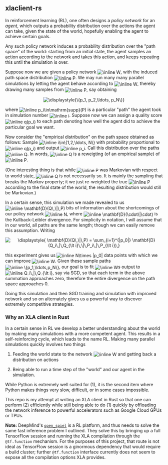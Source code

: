 ## xlaclient-rs

In reinforcement learning (RL), one often designs a *policy network* 
for an *agent*, which outputs a probability distribution over the actions the 
agent can take, given the state of the world, hopefully enabling the agent to 
achieve certain goals.

Any such policy network induces a probability distribution over the "path space"
of the world: starting from an initial state, the agent samples an action
according to the network and takes this action, and keeps repeating this until
the simulation is over. 

Suppose now we are given a policy network <img alt="\inline W" src="https://latex.codecogs.com/png.latex?%5Cinline%20W" align="center"/>, with the induced path space
distribution <img alt="\inline P" src="https://latex.codecogs.com/png.latex?%5Cinline%20P" align="center"/>. We may run many many parallel simulations by letting the
agent behave according to <img alt="\inline W" src="https://latex.codecogs.com/png.latex?%5Cinline%20W" align="center"/>, thereby drawing many samples from <img alt="\inline P" src="https://latex.codecogs.com/png.latex?%5Cinline%20P" align="center"/>, say
obtaining

<p align=center><img alt="\displaystyle{\{p_1, p_2,\ldots, p_N\}}" src="https://latex.codecogs.com/png.latex?%5Cdisplaystyle%7B%5C%7Bp_1%2C%20p_2%2C%5Cldots%2C%20p_N%5C%7D%7D"/></p>


where <img alt="\inline p_i\in\mathrm{supp}(P)" src="https://latex.codecogs.com/png.latex?%5Cinline%20p_i%5Cin%5Cmathrm%7Bsupp%7D%28P%29" align="center"/> is a particular "path" the agent took in 
simulation number <img alt="\inline i" src="https://latex.codecogs.com/png.latex?%5Cinline%20i" align="center"/>. Suppose now we can assign a quality score <img alt="\inline q(p_i)" src="https://latex.codecogs.com/png.latex?%5Cinline%20q%28p_i%29" align="center"/> to
each path denoting how well the agent did to achieve the particular goal we
want.

Now consider the "empirical distribution" on the path space obtained as follows:
Sample <img alt="\inline i\in\{1,2,\ldots, N\}" src="https://latex.codecogs.com/png.latex?%5Cinline%20i%5Cin%5C%7B1%2C2%2C%5Cldots%2C%20N%5C%7D" align="center"/> with probability proportional to <img alt="\inline q(p_i)" src="https://latex.codecogs.com/png.latex?%5Cinline%20q%28p_i%29" align="center"/> and
output <img alt="\inline p_i" src="https://latex.codecogs.com/png.latex?%5Cinline%20p_i" align="center"/>. Call this distribution over the paths <img alt="\inline Q" src="https://latex.codecogs.com/png.latex?%5Cinline%20Q" align="center"/>. In words, <img alt="\inline Q" src="https://latex.codecogs.com/png.latex?%5Cinline%20Q" align="center"/> is a
reweigting (of an empirical sample) of <img alt="\inline P" src="https://latex.codecogs.com/png.latex?%5Cinline%20P" align="center"/>.

(One interesting thing is that while <img alt="\inline P" src="https://latex.codecogs.com/png.latex?%5Cinline%20P" align="center"/> was Markovian with respect to world
state, <img alt="\inline Q" src="https://latex.codecogs.com/png.latex?%5Cinline%20Q" align="center"/> is not necessarily so. It is mainly the sampling that breaks
the Markov property; it we just re-weighted the true <img alt="\inline P" src="https://latex.codecogs.com/png.latex?%5Cinline%20P" align="center"/> according to the final
state of the world, the resulting distribution would still be Markovian.)

In a certain sense, this simulation we made revealed to us
<img alt="\inline \mathbf{D}(Q\,\|\,P)" src="https://latex.codecogs.com/png.latex?%5Cinline%20%5Cmathbf%7BD%7D%28Q%5C%2C%5C%7C%5C%2CP%29" align="center"/> bits of information about the shortcomings of our policy
network <img alt="\inline N" src="https://latex.codecogs.com/png.latex?%5Cinline%20N" align="center"/>, where <img alt="\inline \mathbf{D}(\cdot\|\cdot)" src="https://latex.codecogs.com/png.latex?%5Cinline%20%5Cmathbf%7BD%7D%28%5Ccdot%5C%7C%5Ccdot%29" align="center"/> is the Kullback-Leibler
divergence.
For simplicity in notation, I will assume that in our world, all 
paths are the same length; though we can easily remove this assumption.
Writing

<p align=center><img alt="\displaystyle{ \mathbf{D}(Q\,\|\,P) =
    \sum_{i=1}^{|p_0|} \mathbf{D}(Q_i\,|\,Q_{\lt  i}\,\|\,P_i\,|\,P_{\lt  i}),}" src="https://latex.codecogs.com/png.latex?%5Cdisplaystyle%7B%20%5Cmathbf%7BD%7D%28Q%5C%2C%5C%7C%5C%2CP%29%20%3D%0A%20%20%20%20%5Csum_%7Bi%3D1%7D%5E%7B%7Cp_0%7C%7D%20%5Cmathbf%7BD%7D%28Q_i%5C%2C%7C%5C%2CQ_%7B%3C%20i%7D%5C%2C%5C%7C%5C%2CP_i%5C%2C%7C%5C%2CP_%7B%3C%20i%7D%29%2C%7D"/></p>


this experiment gives us <img alt="\inline N\times |p_0|" src="https://latex.codecogs.com/png.latex?%5Cinline%20N%5Ctimes%20%7Cp_0%7C" align="center"/> data points with which we can improve
<img alt="\inline W" src="https://latex.codecogs.com/png.latex?%5Cinline%20W" align="center"/>. Given these sample paths <img alt="\inline \{p_1,\ldots,p_N\}" src="https://latex.codecogs.com/png.latex?%5Cinline%20%5C%7Bp_1%2C%5Cldots%2Cp_N%5C%7D" align="center"/>, our goal is to fit 
<img alt="\inline W" src="https://latex.codecogs.com/png.latex?%5Cinline%20W" align="center"/>s output to <img alt="\inline Q_i\,|\,Q_{\lt  i}" src="https://latex.codecogs.com/png.latex?%5Cinline%20Q_i%5C%2C%7C%5C%2CQ_%7B%3C%20i%7D" align="center"/>, say via SGD, so that each term in the above
summation approaches zero, therefore the entire divergence on the path space
approaches 0.

Doing this simulation and then SGD training and simulation with improved network
and so on alternately gives us a powerful way to discover extremely competitive
strategies.

### Why an XLA client in Rust
In a certain sense in RL we develop a better understanding about the world
by making many simulations with a more competent agent. This results
in a self-reinforcing cycle, which leads to the name RL.
Making many
parallel simulations quickly involves two things

1. Feeding the world state to the network <img alt="\inline W" src="https://latex.codecogs.com/png.latex?%5Cinline%20W" align="center"/> and getting back a distribution
on actions

2. Being able to run a time step of the "world" and our agent in the simulation.

While Python is extremely well suited for (1),
it is the second item where Python makes things very slow, difficult, or
in some cases impossible.

This repo is my attempt at writing an XLA client in Rust so that one can 
perform (2) efficiently while still being able to do (1) quickly by offloading the
network inference to powerful accelerators such as Google Cloud GPUs or TPUs.

**Note:** DeepMind's
<a href="//github.com/deepmind/open_spiel">`open_spiel`</a> is a RL platform,
and thus needs to solve the same fast inference problem I outlined.
They solve this by bringing up a full TensorFlow session and running the XLA
compilation through the `@tf.function` mechanism. For the purposes of this
project, that route is not ideal as TensorFlow session is a ginormous dependency
that would require a build cluster; further `@tf.function` interface currently
does not seem to expose all the compilation options XLA provides.
